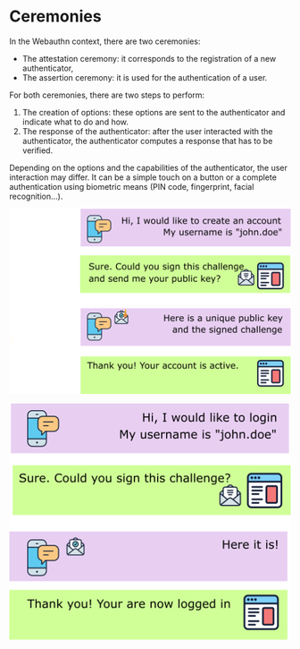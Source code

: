 # Ceremonies

In the Webauthn context, there are two ceremonies:

* The attestation ceremony: it corresponds to the registration of a new authenticator,
* The assertion ceremony: it is used for the authentication of a user.

For both ceremonies, there are two steps to perform:

1. The creation of options: these options are sent to the authenticator and indicate what to do and how.
2. The response of the authenticator: after the user interacted with the authenticator, the authenticator computes a response that has to be verified.

Depending on the options and the capabilities of the authenticator, the user interaction may differ. It can be a simple touch on a button or a complete authentication using biometric means \(PIN code, fingerprint, facial recognition…\).

![The attestation ceremony](../.gitbook/assets/registration.png)

![The assertion ceremony](../.gitbook/assets/login.png)

